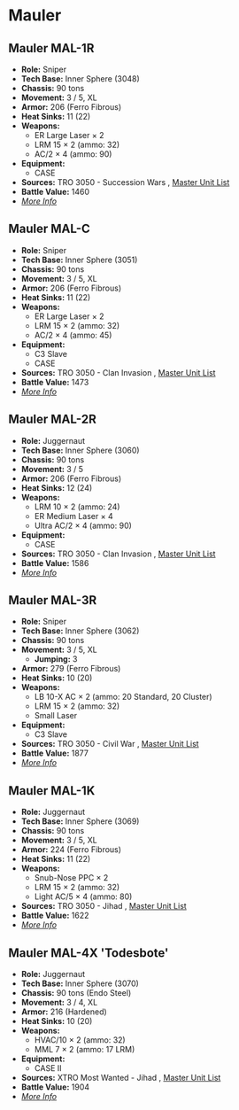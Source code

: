 # Mauler 

## Mauler MAL-1R 

- **Role:** Sniper 
- **Tech Base:** Inner Sphere (3048) 
- **Chassis:** 90 tons 
- **Movement:** 3 / 5, XL 
- **Armor:** 206 (Ferro Fibrous) 
- **Heat Sinks:** 11 (22) 
- **Weapons:** 
  - ER Large Laser × 2 
  - LRM 15 × 2 (ammo: 32) 
  - AC/2 × 4 (ammo: 90) 
- **Equipment:** 
  - CASE 
- **Sources:** TRO 3050 - Succession Wars , [Master Unit List](http://masterunitlist.info/Unit/Details/2101/mauler-mal-1r) 
- **Battle Value:** 1460 
- [*More Info*](mauler/mauler_mal-1r.md) 

## Mauler MAL-C 

- **Role:** Sniper 
- **Tech Base:** Inner Sphere (3051) 
- **Chassis:** 90 tons 
- **Movement:** 3 / 5, XL 
- **Armor:** 206 (Ferro Fibrous) 
- **Heat Sinks:** 11 (22) 
- **Weapons:** 
  - ER Large Laser × 2 
  - LRM 15 × 2 (ammo: 32) 
  - AC/2 × 4 (ammo: 45) 
- **Equipment:** 
  - C3 Slave 
  - CASE 
- **Sources:** TRO 3050 - Clan Invasion , [Master Unit List](http://masterunitlist.info/Unit/Details/2103/mauler-mal-c) 
- **Battle Value:** 1473 
- [*More Info*](mauler/mauler_mal-c.md) 

## Mauler MAL-2R 

- **Role:** Juggernaut 
- **Tech Base:** Inner Sphere (3060) 
- **Chassis:** 90 tons 
- **Movement:** 3 / 5 
- **Armor:** 206 (Ferro Fibrous) 
- **Heat Sinks:** 12 (24) 
- **Weapons:** 
  - LRM 10 × 2 (ammo: 24) 
  - ER Medium Laser × 4 
  - Ultra AC/2 × 4 (ammo: 90) 
- **Equipment:** 
  - CASE 
- **Sources:** TRO 3050 - Clan Invasion , [Master Unit List](http://masterunitlist.info/Unit/Details/5460/mauler-mal-2r) 
- **Battle Value:** 1586 
- [*More Info*](mauler/mauler_mal-2r.md) 

## Mauler MAL-3R 

- **Role:** Sniper 
- **Tech Base:** Inner Sphere (3062) 
- **Chassis:** 90 tons 
- **Movement:** 3 / 5, XL 
  - **Jumping:** 3 
- **Armor:** 279 (Ferro Fibrous) 
- **Heat Sinks:** 10 (20) 
- **Weapons:** 
  - LB 10-X AC × 2 (ammo: 20 Standard, 20 Cluster) 
  - LRM 15 × 2 (ammo: 32) 
  - Small Laser 
- **Equipment:** 
  - C3 Slave 
- **Sources:** TRO 3050 - Civil War , [Master Unit List](http://masterunitlist.info/Unit/Details/2102/mauler-mal-3r) 
- **Battle Value:** 1877 
- [*More Info*](mauler/mauler_mal-3r.md) 

## Mauler MAL-1K 

- **Role:** Juggernaut 
- **Tech Base:** Inner Sphere (3069) 
- **Chassis:** 90 tons 
- **Movement:** 3 / 5, XL 
- **Armor:** 224 (Ferro Fibrous) 
- **Heat Sinks:** 11 (22) 
- **Weapons:** 
  - Snub-Nose PPC × 2 
  - LRM 15 × 2 (ammo: 32) 
  - Light AC/5 × 4 (ammo: 80) 
- **Sources:** TRO 3050 - Jihad , [Master Unit List](http://masterunitlist.info/Unit/Details/2100/mauler-mal-1k) 
- **Battle Value:** 1622 
- [*More Info*](mauler/mauler_mal-1k.md) 

## Mauler MAL-4X 'Todesbote' 

- **Role:** Juggernaut 
- **Tech Base:** Inner Sphere (3070) 
- **Chassis:** 90 tons (Endo Steel) 
- **Movement:** 3 / 4, XL 
- **Armor:** 216 (Hardened) 
- **Heat Sinks:** 10 (20) 
- **Weapons:** 
  - HVAC/10 × 2 (ammo: 32) 
  - MML 7 × 2 (ammo: 17 LRM) 
- **Equipment:** 
  - CASE II 
- **Sources:** XTRO Most Wanted - Jihad , [Master Unit List](http://masterunitlist.info/Unit/Details/5784/mauler-mal-4x-todesbote) 
- **Battle Value:** 1904 
- [*More Info*](mauler/mauler_mal-4x_todesbote.md) 

